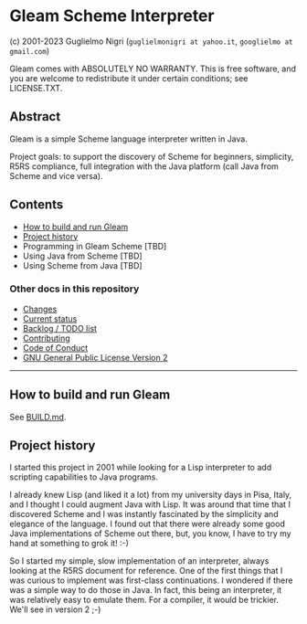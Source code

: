 # Gleam Scheme Interpreter

(c) 2001-2023 Guglielmo Nigri
(`guglielmonigri at yahoo.it`, `googlielmo at gmail.com`)

Gleam comes with ABSOLUTELY NO WARRANTY.  This is free software, and you are
welcome to redistribute it under certain conditions; see LICENSE.TXT.

## Abstract

Gleam is a simple Scheme language interpreter written in Java. 

Project goals: to support the discovery of Scheme for beginners, simplicity, 
R5RS compliance, full integration with the Java platform (call Java from Scheme 
and vice versa).

## Contents

- [How to build and run Gleam](#how-to-build-and-run-gleam)
- [Project history](#project-history)
- Programming in Gleam Scheme [TBD]
- Using Java from Scheme [TBD]
- Using Scheme from Java [TBD]

### Other docs in this repository

- [Changes](CHANGES.TXT)
- [Current status](STATUS.TXT)
- [Backlog / TODO list](TODO.TXT)
- [Contributing](CONTRIBUTING.md)
- [Code of Conduct](CODE_OF_CONDUCT.md)
- [GNU General Public License Version 2](LICENSE.TXT)

---

## How to build and run Gleam

See [BUILD.md](BUILD.md).

## Project history

I started this project in 2001 while looking for a Lisp interpreter to add
scripting capabilities to Java programs.

I already knew Lisp (and liked it a lot) from my university days in Pisa,
Italy, and I thought I could augment Java with Lisp. It was around that time
that I discovered Scheme and I was instantly fascinated by the simplicity
and elegance of the language.
I found out that there were already some good Java implementations of Scheme
out there, but, you know, I have to try my hand at something to grok it! :-)

So I started my simple, slow implementation of an interpreter, always
looking at the R5RS document for reference. One of the first things that I
was curious to implement was first-class continuations. I wondered if there
was a simple way to do those in Java.
In fact, this being an interpreter, it was relatively easy to emulate them.
For a compiler, it would be trickier. We'll see in version 2 ;-)
